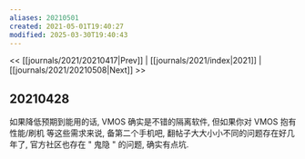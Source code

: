 ```yaml
---
aliases: 20210501
created: 2021-05-01T19:40:27
modified: 2025-03-30T19:40:43
---
```


<< [[journals/2021/20210417|Prev]] | [[journals/2021/index|2021]] | [[journals/2021/20210508|Next]] >>

## 20210428

如果降低预期到能用的话, VMOS 确实是不错的隔离软件, 但如果你对 VMOS 抱有 性能/刷机 等这些需求来说, 备第二个手机吧, 翻帖子大大小小不同的问题存在好几年了, 官方社区也存在 " 鬼隐 " 的问题, 确实有点坑.
